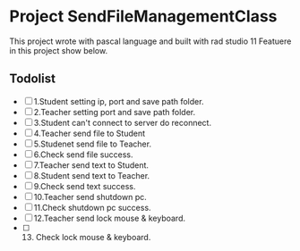 # Project SendFileManagementClass

This project wrote with pascal language and built with rad studio 11
Featuere in this project show below.
## Todolist
- [ ] 1.Student setting ip, port and save path folder.
- [ ] 2.Teacher setting port and save path folder.
- [ ] 3.Student can't connect to server do reconnect. 
- [ ] 4.Teacher send file to Student
- [ ] 5.Studenet send file to Teacher.
- [ ] 6.Check send file success.
- [ ] 7.Teacher send text to Student.
- [ ] 8.Student send text to Teacher.
- [ ] 9.Check send text success.
- [ ] 10.Teacher send shutdown pc.
- [ ] 11.Check shutdown pc success.
- [ ] 12.Teacher send lock mouse & keyboard.
- [ ] 13. Check lock mouse & keyboard.
      

